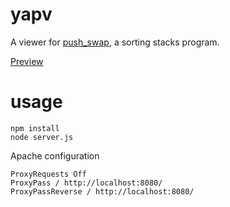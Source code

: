 # yapv
A viewer for [push_swap](https://github.com/thberrid/push_swap), a sorting stacks program.

[Preview](http://pushswap.dafox.co)

# usage

    npm install
    node server.js

Apache  configuration

	ProxyRequests Off
	ProxyPass / http://localhost:8080/
	ProxyPassReverse / http://localhost:8080/


